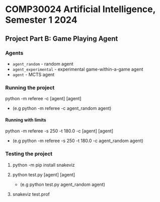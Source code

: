 # COMP30024 Artificial Intelligence, Semester 1 2024

## Project Part B: Game Playing Agent

### Agents

- `agent_random` - random agent
- `agent_experimental` - experimental game-within-a-game agent
- `agent` - MCTS agent

### Running the project

python -m referee -c [agent] [agent]

- (e.g python -m referee -c agent_random agent)

#### Running with limits

python -m referee -s 250 -t 180.0 -c [agent] [agent]

- (e.g python -m referee -s 250 -t 180.0 -c agent_random agent)

### Testing the project

1. python -m pip install snakeviz

2. python test.py [agent] [agent]
   - (e.g python test.py agent_random agent)

3. snakeviz test.prof
